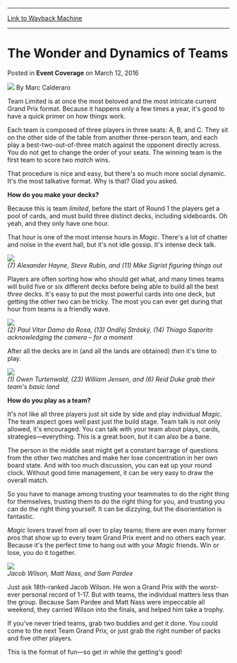
---
[Link to Wayback Machine](https://web.archive.org/web/20160315103241/http://magic.wizards.com/en/events/coverage/gpdc16/the-wonder-and-dynamics-of-teams-2016-03-12)

[_metadata_:author]:- "Marc Calderaro"
[_metadata_:description]:- "Team Limited is at once the most beloved and the most intricate current Grand Prix format. Because it happens only a few times a year, it's good to have a quick primer on how things work. Each team is composed of three players in three seats: A, B, and C. They sit on the other side of the table from another three-person team, and each play a best-two-out-of-three match against the opponent directly across. You do not get to change the order of your seats. The winning team is the first team to score two match wins."
[_metadata_:generator]:- "Drupal 7 (http://drupal.org)"
[_metadata_:node]:- "993171"
[_metadata_:publish_date]:- "2016-03-12"
[_metadata_:source]:- "div-main-content"
[_metadata_:title]:- "The Wonder and Dynamics of Teams"
[_metadata_:wayback_capture_timestamp]:- "2016-03-15 10:32:41"
[_metadata_:wayback_raw_url]:- "https://web.archive.org/web/20160315103241id_/http://magic.wizards.com/en/events/coverage/gpdc16/the-wonder-and-dynamics-of-teams-2016-03-12"
[_metadata_:wayback_url]:- "http://magic.wizards.com/en/events/coverage/gpdc16/the-wonder-and-dynamics-of-teams-2016-03-12"
---


The Wonder and Dynamics of Teams
================================



 Posted in **Event Coverage**
 on March 12, 2016 






![](https://media.magic.wizards.com/styles/auth_small/public/images/person/calderaro.jpg)
By Marc Calderaro











Team Limited is at once the most beloved and the most intricate current Grand Prix format. Because it happens only a few times a year, it's good to have a quick primer on how things work.


Each team is composed of three players in three seats: A, B, and C. They sit on the other side of the table from another three-person team, and each play a best-two-out-of-three match against the opponent directly across. You do not get to change the order of your seats. The winning team is the first team to score two *match* wins.


That procedure is nice and easy, but there's so much more social dynamic. It's the most talkative format. Why is that? Glad you asked.


**How do you make your decks?**


Because this is team *limited*, before the start of Round 1 the players get a pool of cards, and must build three distinct decks, including sideboards. Oh yeah, and they only have one hour.


That hour is one of the most intense hours in *Magic*. There's a lot of chatter and noise in the event hall, but it's not idle gossip. It's intense deck talk.


![](https://media.wizards.com/2016/events/gpdc16/gpdc16_team-dynamics_hayne-rubin-sigrist.jpg)  
*(7) Alexander Hayne, Steve Rubin, and (11) Mike Sigrist figuring things out*


Players are often sorting how who should get what, and many times teams will build five or six different decks before being able to build all the best *three* decks. It's easy to put the most powerful cards into one deck, but getting the other two can be tricky. The most you can ever get during that hour from teams is a friendly wave.


![](https://media.wizards.com/2016/events/gpdc16/gpdc16_team-dynamics_da-rosa-strasky-saporito.jpg)  
*(2) Paul Vitor Damo da Rosa, (13) Ondřej Stráský, (14) Thiago Saporito acknowledging the camera – for a moment*


After all the decks are in (and all the lands are obtained) *then* it's time to play.


![](https://media.wizards.com/2016/events/gpdc16/gpdc16_team-dynamics_turtenwald-jensen-duke.jpg)  
*(1) Owen Turtenwald, (23) William Jensen, and (6) Reid Duke grab their team's basic land*


**How do you play as a team?**


It's not like all three players just sit side by side and play individual *Magic*. The team aspect goes well past just the build stage. Team talk is not only allowed, it's encouraged. You can talk with your team about plays, cards, strategies—everything. This is a great boon, but it can also be a bane.


The person in the middle seat might get a constant barrage of questions from the other two matches and make her lose concentration in her own board state. And with too much discussion, you can eat up your round clock. Without good time management, it can be very easy to draw the overall match.


So you have to manage among trusting your teammates to do the right thing for themselves, trusting them to do the right thing for you, and trusting you can do the right thing yourself. It can be dizzying, but the disorientation is fantastic.


*Magic* lovers travel from all over to play teams; there are even many former pros that show up to every team Grand Prix event and no others each year. Because it's the perfect time to hang out with your *Magic* friends. Win or lose, you do it together.


![](https://media.wizards.com/2016/events/gpdc16/gpdc16_team-dynamics_nass-wilson-pardee.jpg)  
*Jacob Wilson, Matt Nass, and Sam Pardee*


Just ask 18th-ranked Jacob Wilson. He won a Grand Prix with the worst-ever personal record of 1-17. But with teams, the individual matters less than the group. Because Sam Pardee and Matt Nass were impeccable all weekend, they carried Wilson into the finals, and helped him take a trophy.


If you've never tried teams, grab two buddies and get it done. You could come to the next Team Grand Prix, or just grab the right number of packs and five other players.


This is the format of fun—so get in while the getting's good!







